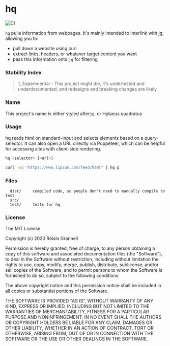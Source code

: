 
# hq

![CI](https://github.com/rgrannell1/hq/workflows/CI/badge.svg)

`hq` pulls information from webpages. It's mainly intended to interlink with [jq](https://stedolan.github.io/jq), allowing you to:

- pull down a website using curl
- extract links, headers, or whatever target content you want
- pass this information onto `jq` for filtering

### Stability Index

> 1, Experimental - This project might die, it's undertested and underdocumented, and redesigns and breaking changes are likely

### Name

This project's name is either styled after`jq`, or Hylaeus quadratus

### Usage

hq reads html on standard-input and selects elements based on a query-selector. It can also open a URL directly via Puppeteer, which can be helpful
for accessing sites with client-side rendering.

```sh
hq <selector> [<url>]
```

```sh
curl -sq "https://www.lipsum.com/feed/html" | hq p
```

### Files

```
  dist/     compiled code, so people don't need to manually compile to test
  src/
  test/     tests for hq
```

### License

The MIT License

Copyright (c) 2020 Róisín Grannell

Permission is hereby granted, free of charge, to any person obtaining a copy of this software and associated documentation files (the "Software"), to deal in the Software without restriction, including without limitation the rights to use, copy, modify, merge, publish, distribute, sublicense, and/or sell copies of the Software, and to permit persons to whom the Software is furnished to do so, subject to the following conditions:

The above copyright notice and this permission notice shall be included in all copies or substantial portions of the Software.

THE SOFTWARE IS PROVIDED "AS IS", WITHOUT WARRANTY OF ANY KIND, EXPRESS OR IMPLIED, INCLUDING BUT NOT LIMITED TO THE WARRANTIES OF MERCHANTABILITY, FITNESS FOR A PARTICULAR PURPOSE AND NONINFRINGEMENT. IN NO EVENT SHALL THE AUTHORS OR COPYRIGHT HOLDERS BE LIABLE FOR ANY CLAIM, DAMAGES OR OTHER LIABILITY, WHETHER IN AN ACTION OF CONTRACT, TORT OR OTHERWISE, ARISING FROM, OUT OF OR IN CONNECTION WITH THE SOFTWARE OR THE USE OR OTHER DEALINGS IN THE SOFTWARE.
